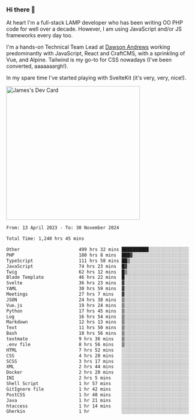 ### Hi there 👋

<!--
**JamesNock/JamesNock** is a ✨ _special_ ✨ repository because its `README.md` (this file) appears on your GitHub profile.

Here are some ideas to get you started:

- 🔭 I’m currently working on ...
- 🌱 I’m currently learning ...
- 👯 I’m looking to collaborate on ...
- 🤔 I’m looking for help with ...
- 💬 Ask me about ...
- 📫 How to reach me: ...
- 😄 Pronouns: ...
- ⚡ Fun fact: ...
-->
At heart I'm a full-stack LAMP developer who has been writing OO PHP code for well over a decade. However, I am using JavaScript and/or JS frameworks every day too.

I'm a hands-on Technical Team Lead at [Dawson Andrews](https://www.dawsonandrews.com/) working predominantly with JavaScript, React and CraftCMS, with a sprinkling of Vue, and Alpine. Tailwind is my go-to for CSS nowadays (I've been converted, aaaaaaargh!).

In my spare time I've started playing with SvelteKit (it's very, very, nice!).

<a href="https://app.daily.dev/h2onock"><img src="https://api.daily.dev/devcards/v2/XQraFlxE3JPWOlcSuOB2K.png?type=default&r=18u" width="356" alt="James's Dev Card"/></a>

<!--START_SECTION:waka-->

```txt
From: 13 April 2023 - To: 30 November 2024

Total Time: 1,240 hrs 45 mins

Other                      499 hrs 32 mins ██████████░░░░░░░░░░░░░░░   40.26 %
PHP                        180 hrs 8 mins  ███▓░░░░░░░░░░░░░░░░░░░░░   14.52 %
TypeScript                 111 hrs 58 mins ██▒░░░░░░░░░░░░░░░░░░░░░░   09.02 %
JavaScript                 74 hrs 23 mins  █▓░░░░░░░░░░░░░░░░░░░░░░░   06.00 %
Twig                       62 hrs 12 mins  █▒░░░░░░░░░░░░░░░░░░░░░░░   05.01 %
Blade Template             46 hrs 22 mins  █░░░░░░░░░░░░░░░░░░░░░░░░   03.74 %
Svelte                     36 hrs 23 mins  ▓░░░░░░░░░░░░░░░░░░░░░░░░   02.93 %
YAML                       30 hrs 59 mins  ▓░░░░░░░░░░░░░░░░░░░░░░░░   02.50 %
Meetings                   27 hrs 7 mins   ▓░░░░░░░░░░░░░░░░░░░░░░░░   02.19 %
JSON                       24 hrs 38 mins  ▒░░░░░░░░░░░░░░░░░░░░░░░░   01.99 %
Vue.js                     19 hrs 24 mins  ▒░░░░░░░░░░░░░░░░░░░░░░░░   01.56 %
Python                     17 hrs 45 mins  ▒░░░░░░░░░░░░░░░░░░░░░░░░   01.43 %
Log                        16 hrs 54 mins  ▒░░░░░░░░░░░░░░░░░░░░░░░░   01.36 %
Markdown                   12 hrs 13 mins  ▒░░░░░░░░░░░░░░░░░░░░░░░░   00.99 %
Text                       11 hrs 50 mins  ▒░░░░░░░░░░░░░░░░░░░░░░░░   00.95 %
Bash                       10 hrs 56 mins  ▒░░░░░░░░░░░░░░░░░░░░░░░░   00.88 %
textmate                   9 hrs 36 mins   ▒░░░░░░░░░░░░░░░░░░░░░░░░   00.77 %
.env file                  8 hrs 56 mins   ▒░░░░░░░░░░░░░░░░░░░░░░░░   00.72 %
HTML                       7 hrs 52 mins   ░░░░░░░░░░░░░░░░░░░░░░░░░   00.63 %
CSS                        4 hrs 28 mins   ░░░░░░░░░░░░░░░░░░░░░░░░░   00.36 %
SCSS                       3 hrs 17 mins   ░░░░░░░░░░░░░░░░░░░░░░░░░   00.26 %
XML                        2 hrs 44 mins   ░░░░░░░░░░░░░░░░░░░░░░░░░   00.22 %
Docker                     2 hrs 20 mins   ░░░░░░░░░░░░░░░░░░░░░░░░░   00.19 %
INI                        2 hrs 5 mins    ░░░░░░░░░░░░░░░░░░░░░░░░░   00.17 %
Shell Script               1 hr 57 mins    ░░░░░░░░░░░░░░░░░░░░░░░░░   00.16 %
GitIgnore file             1 hr 42 mins    ░░░░░░░░░░░░░░░░░░░░░░░░░   00.14 %
PostCSS                    1 hr 40 mins    ░░░░░░░░░░░░░░░░░░░░░░░░░   00.13 %
Java                       1 hr 21 mins    ░░░░░░░░░░░░░░░░░░░░░░░░░   00.11 %
htaccess                   1 hr 14 mins    ░░░░░░░░░░░░░░░░░░░░░░░░░   00.10 %
Gherkin                    1 hr            ░░░░░░░░░░░░░░░░░░░░░░░░░   00.08 %
```

<!--END_SECTION:waka-->
